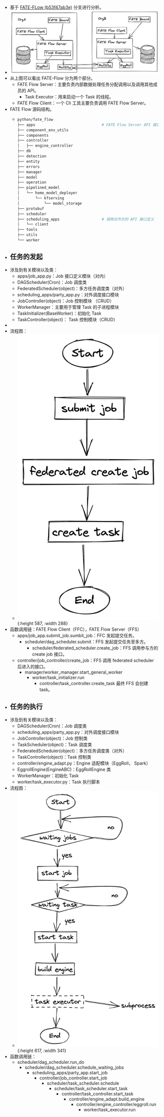 - 基于 [FATE-FLow (b53f47ab3e)](https://github.com/FederatedAI/FATE-Flow/tree/b53f47ab3e) 分支进行分析。
- ![image.png](../assets/FATE架构图.png)
- 从上图可以看出 FATE-Flow 分为两个部分。
	- FATE Flow Server：主要负责内部数据处理任务分配调用以及调用其他成员的 API。
		- Task Executor：用来启动一个 Task 的线程。
	- FATE Flow Client：一个 Cli 工具主要负责调用 FATE Flow Server。
- FATE Flow 源码结构。
	- ```bash
	  python/fate_flow
	  ├── apps                              # FATE Flow Server API 接口定义
	  ├── component_env_utils
	  ├── components
	  ├── controller
	  │   ├── engine_controller
	  ├── db
	  ├── detection
	  ├── entity
	  ├── errors
	  ├── manager
	  ├── model
	  ├── operation
	  ├── pipelined_model
	  │   └── homo_model_deployer
	  │       └── kfserving
	  │           └── model_storage
	  ├── protobuf
	  ├── scheduler
	  ├── scheduling_apps                   # 调用合作方的 API 接口定义
	  │   └── client
	  ├── tools
	  ├── utils
	  └── worker
	  ```
- ## 任务的发起
- 涉及到有关模块以及类：
	- apps/job_app.py：Job 接口定义模块（对内）
	- DAGScheduler(Cron)：Job 调度类
	- FederatedScheduler(object)：多方任务调度类（对外）
	- scheduling_apps/party_app.py：对外调度接口模块
	- JobController(object)：Job 控制模块 （CRUD）
	- WorkerManager：主要用于管理 Task 的子进程模块
	- TaskInitializer(BaseWorker)：初始化 Task
	- TaskController(object)： Task 控制模块（CRUD）
-
- 流程图：
	- ![image.png](../assets/FATEFlowCreateJob.png){:height 587, :width 288}
- 函数调用链：FATE Flow Client（FFC），FATE Flow Server（FFS）
	- apps/job_app.submit_job.sumbit_job：FFC 发起提交任务。
		- scheduler/dag_scheduler.submit：FFS 发起提交任务至多方。
			- scheduler/federated_scheduler.create_job：FFS 调用参与方的 create job 接口。
	- controller/job_controller/create_job：FFS 调用 federated scheduler 后进入的接口。
		- manager/worker_manager.start_general_worker
			- worker/task_initializer.run
				- controller/task_controller.create_task 最终 FFS 会创建 task。
- ## 任务的执行
- 涉及到有关模块以及类：
	- DAGScheduler(Cron)：Job 调度类
	- scheduling_apps/party_app.py：对外调度接口模块
	- JobController(object)：Job 控制类
	- TaskScheduler(object)：Task 调度类
	- FederatedScheduler(object)：多方任务调度类（对外）
	- TaskController(object)：Task 控制类
	- controller/engine_adapt.py：Engine 适配模块（EggRoll， Spark）
	- EggrollEngine(EngineABC)：EggRollEngine 类
	- WorkerManager：初始化 Task
	- worker/task_executor.py：Task 执行脚本
- 流程图：
	- ![image.png](../assets/FATEFlowTaskStart.png){:height 617, :width 341}
- 函数调用链：
	- scheduler/dag_scheduler.run_do
		- scheduler/dag_scheduler.schedule_waiting_jobs
			- scheduling_apps/party_app.start_job
				- controller/job_controller.start_job
					- scheduler/task_scheduler.schedule
						- scheduler/task_scheduler.start_task
							- controller/task_controller.start_task
								- controller/engine_adapt.build_engine
									- controller/engine_controller/eggroll.run
										- worker/task_executor.run